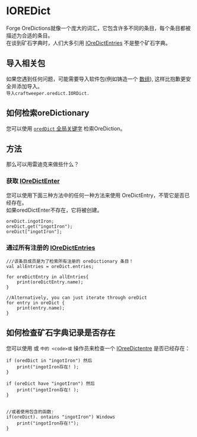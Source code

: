# IOREDict

Forge OreDictions就像一个庞大的词汇，它包含许多不同的条目，每个条目都被描述为合适的条目。  
在谈到矿石字典时，人们大多引用 [IOreDictEntries](/Vanilla/OreDict/IOreDictEntry/) 不是整个矿石字典。

## 导入相关包

如果您遇到任何问题，可能需要导入软件包(例如铸造一个 [数组](/AdvancedFunctions/Arrays_and_Loops/)), 这样比抱歉更安全并添加导入。  
`导入craftweeper.oredict.IORDict.`

## 如何检索oreDictionary

您可以使用 [`oredDict` 全局关键字](/Vanilla/Global_Functions/) 检索OreDiction。

## 方法

那么可以用雷迪克来做些什么？

### 获取 [IOreDictEnter](/Vanilla/OreDict/IOreDictEntry/)

您可以使用下面三种方法中的任何一种方法来使用 OreDictEntry，不管它是否已经存在。  
如果oredDictEnter不存在，它将被创建。

```zenscript
oreDict.ingotIron;
oreDict.get("ingotIron");
oreDict["ingotIron"];
```

### 通过所有注册的 [IOreDictEntries](/Vanilla/OreDict/IOreDictEntry/)

```zenscript
///该条目成员是为了检索所有注册的 oreDictionary 条目！
val allEntries = oreDict.entries;

for oreDictEntry in allEntries{
    print(oreDictEntry.name);
}

//Alternatively, you can just iterate through oreDict
for entry in oreDict {
    print(entry.name);
}

```

## 如何检查矿石字典记录是否存在

您可以使用</code> 或 `中的 <code>或` 操作员来检查一个 [IOreeDictentre](/Vanilla/OreDict/IOreDictEntry/) 是否已经存在：

```zenscript
if (oredDict in "ingotIron") 然后
    print("ingotIron存在! );
}

if (oreDict have "ingotIron") 然后
    print("ingotIron存在! );
}


//或者使用包含的函数:
if(oreDict). ontains "ingotIron") Windows
    print("ingotIron存在!"); 
}
```